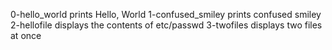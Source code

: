 0-hello_world prints Hello, World
1-confused_smiley prints confused smiley
2-hellofile displays the contents of etc/passwd
3-twofiles displays two files at once
